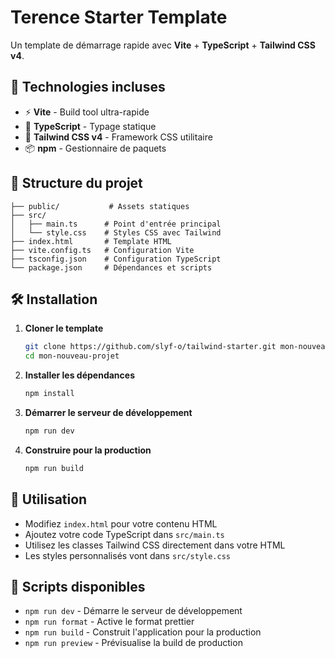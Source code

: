 # Terence Starter Template

Un template de démarrage rapide avec **Vite** + **TypeScript** + **Tailwind CSS v4**.

## 🚀 Technologies incluses

- ⚡ **Vite** - Build tool ultra-rapide
- 🔷 **TypeScript** - Typage statique
- 🎨 **Tailwind CSS v4** - Framework CSS utilitaire
- 📦 **npm** - Gestionnaire de paquets

## 📁 Structure du projet

```
├── public/           # Assets statiques
├── src/
│   ├── main.ts      # Point d'entrée principal
│   └── style.css    # Styles CSS avec Tailwind
├── index.html       # Template HTML
├── vite.config.ts   # Configuration Vite
├── tsconfig.json    # Configuration TypeScript
└── package.json     # Dépendances et scripts
```

## 🛠 Installation

1. **Cloner le template**

   ```bash
   git clone https://github.com/slyf-o/tailwind-starter.git mon-nouveau-projet
   cd mon-nouveau-projet
   ```

2. **Installer les dépendances**

   ```bash
   npm install
   ```

3. **Démarrer le serveur de développement**

   ```bash
   npm run dev
   ```

4. **Construire pour la production**
   ```bash
   npm run build
   ```

## 📝 Utilisation

- Modifiez `index.html` pour votre contenu HTML
- Ajoutez votre code TypeScript dans `src/main.ts`
- Utilisez les classes Tailwind CSS directement dans votre HTML
- Les styles personnalisés vont dans `src/style.css`

## 🎯 Scripts disponibles

- `npm run dev` - Démarre le serveur de développement
- `npm run format` - Active le format prettier
- `npm run build` - Construit l'application pour la production
- `npm run preview` - Prévisualise la build de production
